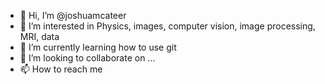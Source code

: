 - 👋 Hi, I’m @joshuamcateer
- 👀 I’m interested in Physics, images, computer vision, image processing, MRI, data
- 🌱 I’m currently learning how to use git
- 💞️ I’m looking to collaborate on ...
- 📫 How to reach me 

<!---
joshuamcateer/joshuamcateer is a ✨ special ✨ repository because its `README.md` (this file) appears on your GitHub profile.
You can click the Preview link to take a look at your changes.
--->

